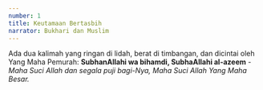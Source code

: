 ```yaml
---
number: 1
title: Keutamaan Bertasbih
narrator: Bukhari dan Muslim
---
```


Ada dua kalimah yang ringan di lidah, berat di timbangan, dan dicintai oleh Yang Maha Pemurah: **SubhanAllahi wa bihamdi, SubhaAllahi al-azeem** - *Maha Suci Allah dan segala puji bagi-Nya, Maha Suci Allah Yang Maha Besar.*
